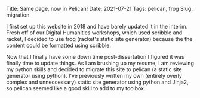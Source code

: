 Title: Same page, now in Pelican!
Date: 2021-07-21
Tags: pelican, frog
Slug: migration

I first set up this website in 2018 and have barely updated it in the interim. Fresh off of our Digital Humanities workshops, which used scribble and racket, I decided to use frog (racket's static site generator) because the the content could be formatted using scribble. 

Now that I finally have some down time post-dissertation I figured it was finally time to update things. As I am brushing up my resume, I am reviewing my python skills and decided to migrate this site to pelican (a static site generator using python). I've previously written my own (entirely overly complex and unneccessary) static site generator using python and Jinja2, so pelican seemed like a good skill to add to my toolbox.

